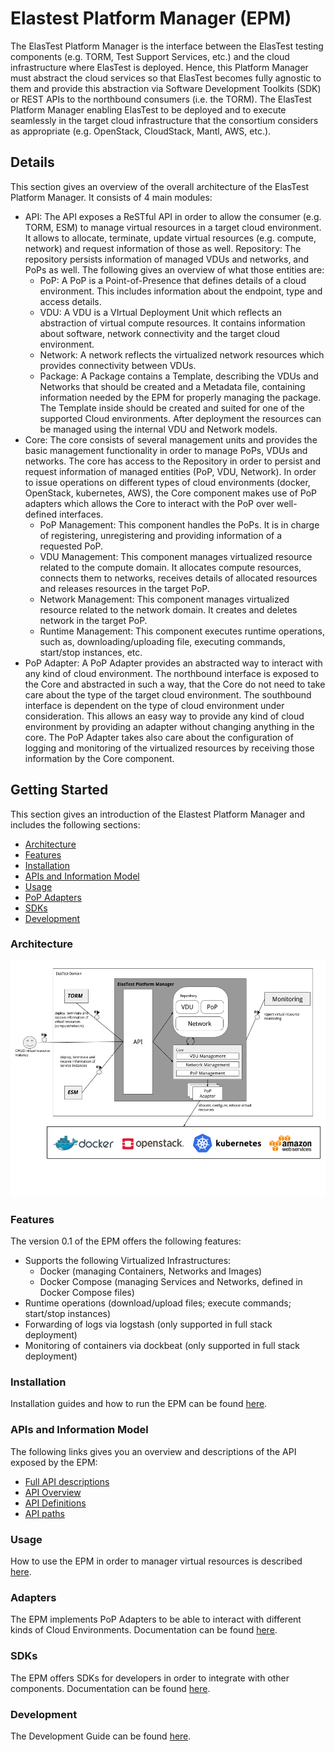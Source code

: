 # Elastest Platform Manager (EPM)

The ElasTest Platform Manager is the interface between the ElasTest testing components (e.g. TORM, Test Support Services, etc.) and the cloud infrastructure where ElasTest is deployed. Hence, this Platform Manager must abstract the cloud services so that ElasTest becomes fully agnostic to them and provide this abstraction via Software Development Toolkits (SDK) or REST APIs to the northbound consumers (i.e. the TORM). The ElasTest Platform Manager enabling ElasTest to be deployed and to execute seamlessly in the target cloud infrastructure that the consortium considers as appropriate (e.g. OpenStack, CloudStack, Mantl, AWS, etc.).

## Details
This section gives an overview of the overall architecture of the ElasTest Platform Manager. It consists of 4 main modules:

* API: The API exposes a ReSTful API in order to allow the consumer (e.g. TORM, ESM) to manage virtual resources in a target cloud environment. It allows to allocate, terminate, update virtual resources (e.g. compute, network) and request information of those as well.
Repository: The repository persists information of managed VDUs and networks, and PoPs as well. The following gives an overview of what those entities are:
    * PoP: A PoP is a Point-of-Presence that defines details of a cloud environment. This includes information about the endpoint, type and access details.
    * VDU: A VDU is a VIrtual Deployment Unit which reflects an abstraction of virtual compute resources. It contains information about software, network connectivity and the target cloud environment.
    * Network: A network reflects the virtualized network resources which provides connectivity between VDUs.
    * Package: A Package contains a Template, describing the VDUs and Networks that should be created and a Metadata file, containing information needed by the EPM for properly managing the package. The Template inside should be created and suited for one of the supported Cloud environments. After deployment the resources can be managed using the internal VDU and Network models.
* Core: The core consists of several management units and provides the basic management functionality in order to manage PoPs, VDUs and networks. The core has access to the Repository in order to persist and request information of managed entities (PoP, VDU, Network). In order to issue operations on different types of cloud environments (docker, OpenStack, kubernetes, AWS), the Core component makes use of PoP adapters which allows the Core to interact with the PoP over well-defined interfaces.
    * PoP Management: This component handles the PoPs. It is in charge of registering, unregistering and providing information of a requested PoP. 
    * VDU Management: This component manages virtualized resource related to the compute domain. It allocates compute resources, connects them to networks, receives details of allocated resources and releases resources in the target PoP.
    * Network Management: This component manages virtualized resource related to the network domain. It creates and deletes network in the target PoP.
    * Runtime Management: This component executes runtime operations, such as, downloading/uploading file, executing commands, start/stop instances, etc.
* PoP Adapter: A PoP Adapter provides an abstracted way to interact with any kind of cloud environment. The northbound interface is exposed to the Core and abstracted in such a way, that the Core do not need to take care about the type of the target cloud environment. The southbound interface is dependent on the type of cloud environment under consideration. This allows an easy way to provide any kind of cloud environment by providing an adapter without changing anything in the core. The PoP Adapter takes also care about the configuration of logging and monitoring of the virtualized resources by receiving those information by the Core component.

## Getting Started

This section gives an introduction of the Elastest Platform Manager and includes the following sections:

* [Architecture](#architecture)
* [Features](#features)
* [Installation](#installation)
* [APIs and Information Model](#apis-and-information-model)
* [Usage](#usage)
* [PoP Adapters](#adapters)
* [SDKs](#sdks)
* [Development](#development)

### Architecture

![Elastest Platform Manager Architecture](imgs/epm-architecture.png)

### Features

The version 0.1 of the EPM offers the following features:

* Supports the following Virtualized Infrastructures:
    * Docker (managing Containers, Networks and Images)
    * Docker Compose (managing Services and Networks, defined in Docker Compose files)
* Runtime operations (download/upload files; execute commands; start/stop instances)
* Forwarding of logs via logstash (only supported in full stack deployment)
* Monitoring of containers via dockbeat (only supported in full stack deployment)

### Installation 

Installation guides and how to run the EPM can be found [here][installation_guide].

### APIs and Information Model

The following links gives you an overview and descriptions of the API exposed by the EPM:

* [Full API descriptions][api_online]
* [API Overview][api_overview]
* [API Definitions][api_definitions]
* [API paths][api_paths]

### Usage

How to use the EPM in order to manager virtual resources is described [here][usage_guide].

### Adapters

The EPM implements PoP Adapters to be able to interact with different kinds of Cloud Environments. Documentation can be found [here][adapters_guide].

### SDKs

The EPM offers SDKs for developers in order to integrate with other components. Documentation can be found [here][sdk_guide].

### Development

The Development Guide can be found [here][development_guide].

[installation_guide]: installation.md
[usage_guide]: usage.md
[sdk_guide]: sdks.md
[adapters_guide]: adapters.md
[api_online]: http://elastest.io/docs/api/epm/
[api_overview]: api/overview.md
[api_definitions]: api/definitions.md
[api_paths]: api/paths.md
[development_guide]: delevopment.md

